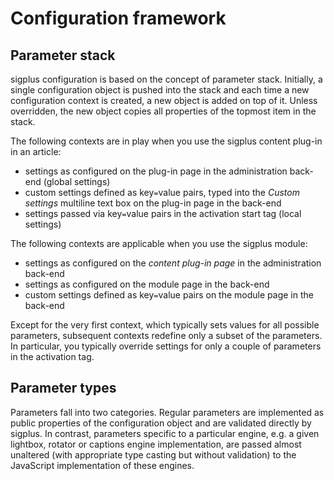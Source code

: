 # Configuration framework #

## Parameter stack ##

sigplus configuration is based on the concept of parameter stack. Initially, a single configuration object is pushed into the stack and each time a new configuration context is created, a new object is added on top of it. Unless overridden, the new object copies all properties of the topmost item in the stack.

The following contexts are in play when you use the sigplus content plug-in in an article:
  * settings as configured on the plug-in page in the administration back-end (global settings)
  * custom settings defined as key`=`value pairs, typed into the _Custom settings_ multiline text box on the plug-in page in the back-end
  * settings passed via key`=`value pairs in the activation start tag (local settings)

The following contexts are applicable when you use the sigplus module:
  * settings as configured on the _content plug-in page_ in the administration back-end
  * settings as configured on the module page in the back-end
  * custom settings defined as key`=`value pairs on the module page in the back-end

Except for the very first context, which typically sets values for all possible parameters, subsequent contexts redefine only a subset of the parameters. In particular, you typically override settings for only a couple of parameters in the activation tag.

## Parameter types ##

Parameters fall into two categories. Regular parameters are implemented as public properties of the configuration object and are validated directly by sigplus. In contrast, parameters specific to a particular engine, e.g. a given lightbox, rotator or captions engine implementation, are passed almost unaltered (with appropriate type casting but without validation) to the JavaScript implementation of these engines.
